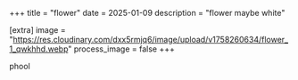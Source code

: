 +++
title = "flower"
date = 2025-01-09
description = "flower maybe white"

[extra]
image = "https://res.cloudinary.com/dxx5rmjq6/image/upload/v1758260634/flower_1_qwkhhd.webp"
process_image = false
+++

phool
